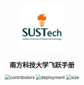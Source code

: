 <section align="center">
  <img
    alt="SUSTech"
    src="./docs/public/sustech.png"
    height="150"
  >

  <h1 align="center"> 南方科技大学飞跃手册 </h1>

  <p>
    <img
      alt="contributors"
      src="https://img.shields.io/github/contributors-anon/SUSTech-Application/SUSTechapplication?style=for-the-badge&logo=github&color=%23181717"
    >
    <img
      alt="deployment"
      src="https://img.shields.io/github/deployments/SUSTech-Application/SUSTechapplication/production?style=for-the-badge&logo=VitePress&logoColor=%23FFFFFF&label=deployment&color=%235C73E7"
    >
    <img
      alt="size"
      src="https://img.shields.io/github/repo-size/SUSTech-Application/SUSTechapplication?style=for-the-badge&logo=github"
    >
  </p>
</section>
